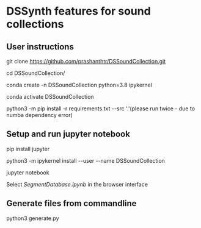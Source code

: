 # DSSynth features for sound collections

## User instructions

git clone https://github.com/prashanthtr/DSSoundCollection.git

cd DSSoundCollection/

conda create -n DSSoundCollection python=3.8 ipykernel

conda activate DSSoundCollection

python3 -m pip install -r requirements.txt --src '.'(please run twice - due to numba dependency error)


## Setup and run jupyter notebook

pip install jupyter

python3 -m ipykernel install --user --name DSSoundCollection

jupyter notebook

Select *SegmentDatabase.ipynb* in the browser interface

## Generate files from commandline

python3 generate.py